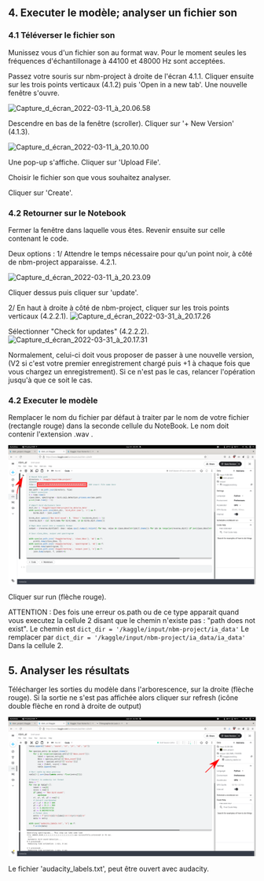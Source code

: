 ## 4. Executer le modèle; analyser un fichier son

### 4.1 Téléverser le fichier son

Munissez vous d'un fichier son au format wav. Pour le moment seules les fréquences d'échantillonage à 44100 et 48000 Hz sont acceptées. 

Passez votre souris sur nbm-project à droite de l'écran 4.1.1. 
Cliquer ensuite sur les trois points verticaux (4.1.2) puis 'Open in a new tab'. 
Une nouvelle fenêtre s'ouvre.

![Capture_d_écran_2022-03-11_à_20.06.58](/uploads/def74278895c333026927061a996190d/Capture_d_écran_2022-03-11_à_20.06.58.png)

Descendre en bas de la fenêtre (scroller). 
Cliquer sur '+ New Version' (4.1.3).

![Capture_d_écran_2022-03-11_à_20.10.00](/uploads/37de3f68b993ad31ac776098b7792044/Capture_d_écran_2022-03-11_à_20.10.00.png)

Une pop-up s'affiche. Cliquer sur 'Upload File'. 

Choisir le fichier son que vous souhaitez analyser.

Cliquer sur 'Create'. 

### 4.2 Retourner sur le Notebook

Fermer la fenêtre dans laquelle vous êtes. 
Revenir ensuite sur celle contenant le code. 

Deux options : 
1/ Attendre le temps nécessaire pour qu'un point noir, à côté de nbm-project apparaisse. 4.2.1. 

![Capture_d_écran_2022-03-11_à_20.23.09](/uploads/f957d53dd02984aea4230d2622e6ec2b/Capture_d_écran_2022-03-11_à_20.23.09.png)

Cliquer dessus puis cliquer sur 'update'. 

2/ En haut à droite à côté de nbm-project, cliquer sur les trois points verticaux (4.2.2.1).
![Capture_d_écran_2022-03-31_à_20.17.26](/uploads/8e65530225c3c96b800297af3f6f3fa3/Capture_d_écran_2022-03-31_à_20.17.26.png)

Sélectionner "Check for updates" (4.2.2.2).
![Capture_d_écran_2022-03-31_à_20.17.31](/uploads/b8678e90663105a3c8904af9d449adf2/Capture_d_écran_2022-03-31_à_20.17.31.png)

Normalement, celui-ci doit vous proposer de passer à une nouvelle version, (V2 si c'est votre premier enregistrement chargé puis +1 à chaque fois que vous chargez un enregistrement). Si ce n'est pas le cas, relancer l'opération jusqu'à que ce soit le cas. 

### 4.2 Executer le modèle

Remplacer le nom du fichier par défaut à traiter par le nom de votre fichier (rectangle rouge) dans la seconde cellule du NoteBook. 
Le nom doit contenir l'extension .wav . 

![](./006_run_modele.png)

Cliquer sur run (flèche rouge).

ATTENTION : Des fois une erreur os.path ou de ce type apparait quand vous executez la cellule 2 disant que le chemin n'existe pas : "path does not exist". 
Le chemin est `dict_dir = '/kaggle/input/nbm-project/ia_data'`
Le remplacer par `dict_dir = '/kaggle/input/nbm-project/ia_data/ia_data'`
Dans la cellule 2. 

## 5. Analyser les résultats

Télécharger les sorties du modèle dans l'arborescence, sur la droite (flèche rouge). Si la sortie ne s'est pas affichée alors cliquer sur refresh (icône double flèche en rond à droite de output)

![](./007_get_output_labels_audacity.png)

Le fichier 'audacity_labels.txt', peut être ouvert avec audacity.
